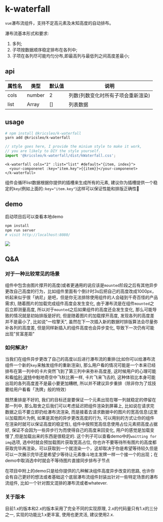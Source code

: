 # k-waterfall

`vue`瀑布流组件，支持不定高元素及未知高度的自动排布。

瀑布流基本形式和要求:

1. 多列;
2. 子项按数据顺序稳定排布在各列中;
3. 子项在各列尽可能均匀分布,即最高列与最低列之间高度差最小;

## api

|  属性名   | 类型  | 默认值 | 说明 |
|  ----  | ----  |  ----  |  ----  |
| cols | number | 2 | 列数(列数变化时所有子项会重新渲染) |
| list | Array | [] | 列表数据 |

## usage

```bash
# npm install @kricsleo/k-waterfall
yarn add @kricsleo/k-waterfall
```

```typescript
// style goes here, I provide the minium style to make it work,
// you are likely to DIY the style yourself.
import '@kricsleo/k-waterfall/dist/kWaterfall.css';
```

```vue
<k-waterfall cols="2" :list="list" #default="{item, index}">
  <your-componenet :key="item.key">{{item}}</your-componenet>
</k-waterfall>
```

组件会循环list数据根据你提供的插槽来生成所有的元素, 建议你为插槽提供一个稳定的`key`(例如上面的`:key="item.key"`)这样可以保证性能和排版正确性🎉

## demo

启动项目后可以查看本地demo


```bash
npm install
npm run server
# visit http://localhost:8080/
```

<img src="./screenshot/demo.gif" />

## Q&A



### 对于一种比较常见的场景

组件中包含由图片撑开的高度(或者更通用的说应该是`mounted`阶段之后有其他异步更改自己高度的行为，比如组件里面有个倒计时3s后把自己的高度改成1000px，听起来似乎很「纳尼」是吧，但是你无法排除使用组件的人会碰到千奇百怪的产品需求), 随着图片的加载完成组件高度会发生变化, 由于瀑布流是在组件`mounted`之后立即测量高度, 所以对于`mounted`之后如果组件的高度还会发生变化, 那么可能导致的情况就是初始排版是好的, 但是随着图片的加载撑开高度, 发现各列的高度差并不是最小了, 比如说"一柱擎天", 虽然在下一次插入新的数据时排版算法会尽量弥补各列的高度差, 但是同样新插入的组件高度也会异步变化, 导致下一次仍有可能出现"贫富差距"

### 如何解决?

当我们在组件异步更改了自己的高度以后进行瀑布流的重排(比如你可以给瀑布流组件一个新的`key`来触发组件的重新渲染), 那么用户看的情况可能是一个本来已经排布在第一列中的卡片突然飞到了第三列中来弥补高度差, 这时候用户的心理可能和看[哈利·波特](https://zh.wikipedia.org/wiki/%E5%93%88%E5%88%A9%C2%B7%E6%B3%A2%E7%89%B9)中魁地奇空中飞秋比赛一样, 卡片飞来飞去的, 这种体验比本身可能出现的各列高度差不是最小要更加糟糕, 所以并不建议异步重排（除非你为了炫技要给用户看看「洗牌」般的特效）

既然重排是不好的, 我们的目标还是要保证一个元素出现在哪一列就稳定的停留在那一列中, 那么取舍之后我们可以考虑延迟把组件渲染到屏幕上, 比如说在请求完数据之后不要立即扔给瀑布流渲染, 而是接着去请求数据中的图片的宽高信息(这里以加载图片为例, 如果是其他的异步更改高度的行为, 可以用别的方式让你的组件在渲染时就可以保证高度的稳定性), 组件中按照宽高信息使用占位元素把高度占据好, 保证不会因为一些异步行为而使得自己的高度来回变化, 用户的感觉是加载变慢了,但是加载出来的东西是很稳定的. 这个列子可以查看demo中的`waitting for img`选项, 选中时就会预加载图片获取宽高占位, 你也许不要等待所有图片的高度都获取完毕再渲染，可以获取到一个就渲染一个，这却取决于你是希望等待较久但是可以一次展示完毕还是希望少等待让元素像斗地主发牌一样一个接一个的出现；在demo中取消选中时就会不等待图片直接同步排布子节点

在项目中附上的demo只是给你提供的几种解决组件高度异步改变的思路, 也许你会有自己更好的想法或者基础这个底层瀑布流组件封装出针对一些特定场景的瀑布流组件, 比如一个针对图文混排的瀑布流或者whatever.

### 关于版本

目前1.x的版本和2.x的版本采用了完全不同的实现原理, 2.x的代码量只有1.x的三分之一, 实现的功能比1.x更丰富, 使用也更灵活, 建议使用2.x.
